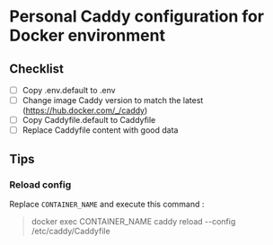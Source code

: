 # Personal Caddy configuration for Docker environment

## Checklist

- [ ] Copy .env.default to .env
- [ ] Change image Caddy version to match the latest (https://hub.docker.com/_/caddy) 
- [ ] Copy Caddyfile.default to Caddyfile
- [ ] Replace Caddyfile content with good data

## Tips

### Reload config

Replace `CONTAINER_NAME` and execute this command :  
> docker exec CONTAINER_NAME caddy reload --config /etc/caddy/Caddyfile
